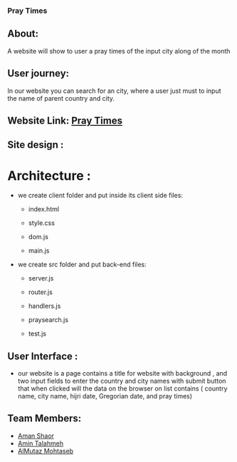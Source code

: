 ### Pray Times

## About:
   A website will show to user a pray times of the input city along of the month  

## User journey:
   In our website you can search for an city, where a user just must to input the name of parent country and city.

## Website Link: [Pray Times]()

## Site design :

 # Architecture :
  
  - we create client folder and put inside its client side files:
      - index.html
      
      - style.css
      
      - dom.js
      
      - main.js
      

  - we create src folder and put back-end files:

      - server.js
      
      - router.js
      
      - handlers.js
      
      - praysearch.js
      
      - test.js
      
## User Interface : 
   - our website is a page contains a title for website with background , and two input fields to enter the country and city names with submit button that when clicked will the data on the browser on list contains ( country name, city name, hijri date, Gregorian date, and pray times)

## Team Members:
  - [Aman Shaor](https://github.com/amanshawar)
  - [Amin Talahmeh](https://github.com/ameentalahmeh)
  - [AlMutaz Mohtaseb](https://github.com/alMutazBeAllah)
